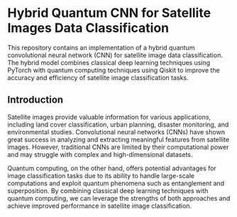# Hybrid Quantum CNN for Satellite Images Data Classification

This repository contains an implementation of a hybrid quantum convolutional neural network (CNN) for satellite image data classification.
The hybrid model combines classical deep learning techniques using PyTorch with quantum computing techniques using Qiskit to improve the accuracy and efficiency of satellite image classification tasks.


## Introduction

Satellite images provide valuable information for various applications, including land cover classification, urban planning, disaster monitoring, and environmental studies. 
Convolutional neural networks (CNNs) have shown great success in analyzing and extracting meaningful features from satellite images. However, 
traditional CNNs are limited by their computational power and may struggle with complex and high-dimensional datasets.

Quantum computing, on the other hand, offers potential advantages for image classification tasks due to its ability to handle large-scale computations 
and exploit quantum phenomena such as entanglement and superposition. 
By combining classical deep learning techniques with quantum computing, we can leverage the strengths of both approaches and achieve improved performance in satellite image classification.

